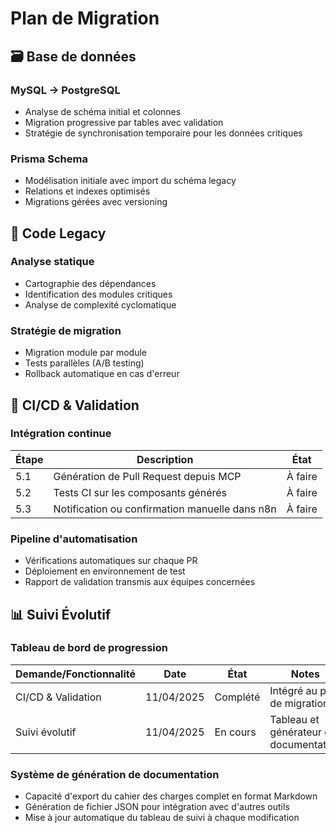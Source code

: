 # Plan de Migration

## 🗃️ Base de données

### MySQL → PostgreSQL
- Analyse de schéma initial et colonnes
- Migration progressive par tables avec validation
- Stratégie de synchronisation temporaire pour les données critiques

### Prisma Schema
- Modélisation initiale avec import du schéma legacy
- Relations et indexes optimisés
- Migrations gérées avec versioning

## 📑 Code Legacy

### Analyse statique
- Cartographie des dépendances
- Identification des modules critiques
- Analyse de complexité cyclomatique

### Stratégie de migration
- Migration module par module
- Tests parallèles (A/B testing)
- Rollback automatique en cas d'erreur

## 🔄 CI/CD & Validation

### Intégration continue
| Étape | Description | État |
|-------|-------------|------|
| 5.1 | Génération de Pull Request depuis MCP | À faire |
| 5.2 | Tests CI sur les composants générés | À faire |
| 5.3 | Notification ou confirmation manuelle dans n8n | À faire |

### Pipeline d'automatisation
- Vérifications automatiques sur chaque PR
- Déploiement en environnement de test
- Rapport de validation transmis aux équipes concernées

## 📊 Suivi Évolutif

### Tableau de bord de progression
| Demande/Fonctionnalité | Date | État | Notes |
|------------------------|------|------|-------|
| CI/CD & Validation | 11/04/2025 | Complété | Intégré au plan de migration |
| Suivi évolutif | 11/04/2025 | En cours | Tableau et générateur de documentation |

### Système de génération de documentation
- Capacité d'export du cahier des charges complet en format Markdown
- Génération de fichier JSON pour intégration avec d'autres outils
- Mise à jour automatique du tableau de suivi à chaque modification
